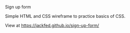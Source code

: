 Sign up form

Simple HTML and CSS wireframe to practice basics of CSS.

View at https://jackfed.github.io/sign-up-form/
